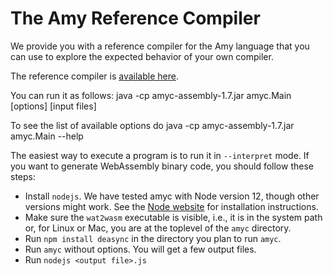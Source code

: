 # The Amy Reference Compiler

We provide you with a reference compiler for the Amy language that you can use to explore the expected behavior of your own compiler.

The reference compiler is [available here](https://gitlab.epfl.ch/lara/cs320/-/blob/main/labs/amyc-assembly-1.7.jar).

You can run it as follows:
  java -cp amyc-assembly-1.7.jar amyc.Main [options] [input files]

To see the list of available options do 
  java -cp amyc-assembly-1.7.jar amyc.Main --help

The easiest way to execute a program is to run it in `--interpret` mode. If you want to generate WebAssembly binary code, you should follow these steps:
  * Install `nodejs`. We have tested amyc with Node version 12, though other versions might work. See the [Node website](https://nodejs.org/en/) for installation instructions.
  * Make sure the `wat2wasm` executable is visible, i.e., it is in the system path or, for Linux or Mac, you are at the toplevel of the `amyc` directory.
  * Run `npm install deasync` in the directory you plan to run `amyc`.
  * Run `amyc` without options. You will get a few output files.
  * Run `nodejs <output file>.js`

